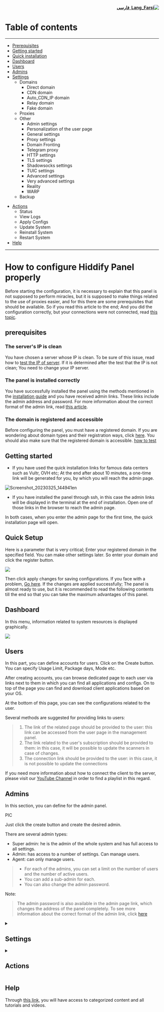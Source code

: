 <div dir="rtl">

[**![Lang_Farsi](https://user-images.githubusercontent.com/125398461/234186932-52f1fa82-52c6-417f-8b37-08fe9250a55f.png) &nbsp;فارسی**](https://github.com/hiddify/hiddify-config/wiki/%D9%86%D8%AD%D9%88%D9%87-%D9%BE%DB%8C%DA%A9%D8%B1%D8%A8%D9%86%D8%AF%DB%8C-%D9%BE%D9%86%D9%84-%D9%87%DB%8C%D8%AF%DB%8C%D9%81%D8%A7%DB%8C)
</div>

# Table of contents

***
* [Prerequisites](https://github.com/hiddify/hiddify-config/wiki/How-to-configure-Hiddify-Panel-properly#prerequisites)
* [Getting started](https://github.com/hiddify/hiddify-config/wiki/How-to-configure-Hiddify-Panel-properly#getting-started)
* [Quick installation](https://github.com/hiddify/hiddify-config/wiki/How-to-configure-Hiddify-Panel-properly#quick-installation)
* [Dashboard](https://github.com/hiddify/hiddify-config/wiki/How-to-configure-Hiddify-Panel-properly#dashboard)
* [Users](https://github.com/hiddify/hiddify-config/wiki/How-to-configure-Hiddify-Panel-properly#users)
* [Admins](#admins)
* [Settings](#settings)
  - Domains
    - Direct domain
    - CDN domain
    - Auto_CDN_IP domain
    - Relay domain
    - Fake domain
  - Proxies
  - Other
    - Admin settings
    - Personalization of the user page
    - General settings
    - Proxy settings
    - Domain Fronting
    - Telegram proxy
    - HTTP settings
    - TLS settings
    - Shadowsocks settings
    - TUIC settings
    - Advanced settings
    - Very advanced settings
    - Reality
    - WARP
  - Backup
- [Actions](#actions)
  - Status
  - View Logs
  - Apply Configs
  - Update System
  - Reinstall System
  - Restart System
- [Help](#help)


***

# How to configure Hiddify Panel properly
Before starting the configuration, it is necessary to explain that this panel is not supposed to perform miracles, but it is supposed to make things related to the use of proxies easier, and for this there are some prerequisites that should be available. So if you read this article to the end; And you did the configuration correctly, but your connections were not connected, read [this topic](https://github.com.translate.goog/hiddify/hiddify-config/discussions/301).

## prerequisites
### The server's IP is clean
You have chosen a server whose IP is clean. To be sure of this issue, read how to [test the IP of server](https://github.com/hiddify/hiddify-config/wiki/How-to-make-sure-the-server's-IP-or-domain-is-clean). If it is determined after the test that the IP is not clean; You need to change your IP server.

### The panel is installed correctly
You have successfully installed the panel using the methods mentioned in the [installation guide](https://github.com/hiddify/hiddify-config/wiki#installation-guide-) and you have received admin links. These links include the admin address and password. For more information about the correct format of the admin link, read [this article](https://github.com/hiddify/hiddify-config/wiki/The-correct-format-of-admin-link).


### The domain is registered and accessible
Before configuring the panel, you must have a registered domain. If you are wondering about domain types and their registration ways, click [here](https://github.com/hiddify/hiddify-config/wiki/Domain-types-and-how-to-register-them). You should also make sure that the registered domain is accessible. [how to test](https://github.com/hiddify/hiddify-config/wiki/How-to-make-sure-the-server's-IP-or-domain-is-clean)

## Getting started
* If you have used the quick installation links for famous data centers such as Vultr, OVH etc; At the end after about 10 minutes, a one-time link will be generated for you, by which you will reach the admin page.

![Screenshot_20230325_144941en](https://user-images.githubusercontent.com/125398461/227714581-5034c5ac-9204-498c-8195-2ff2d0f66d84.png)


* If you have installed the panel through ssh, in this case the admin links will be displayed in the terminal at the end of installation. Open one of those links in the browser to reach the admin page.

In both cases, when you enter the admin page for the first time, the quick installation page will open.

## Quick Setup

Here is a parameter that is very critical; Enter your registered domain in the specified field. You can make other settings later. So enter your domain and click the register button. 

![](https://user-images.githubusercontent.com/125398461/236670372-500351a3-d829-4665-af29-651451f45c2d.png)

Then click apply changes for saving configurations. If you face with a problem, [Go here](https://github.com/hiddify/hiddify-config/wiki/How-to-configure-Hiddify-Panel-properly#apply-configs). If the changes are applied successfully; The panel is almost ready to use, but it is recommended to read the following contents till the end so that you can take the maximum advantages of this panel.




## Dashboard
In this menu, information related to system resources is displayed graphically.

![](https://user-images.githubusercontent.com/125398461/236671412-9887bac1-1ce6-45d7-ad9d-8d74ad1a32b2.png)

## Users
In this part, you can define accounts for users. Click on the Create button. You can specify Usage Limit, Package days, Mode etc.


After creating accounts, you can browse dedicated page to each user via links next to them in which you can find all applications and configs. On to top of the page you can find and download client applications based on your OS.

At the bottom of this page, you can see the configurations related to the user.

Several methods are suggested for providing links to users:

> 1. The link of the related page should be provided to the user: this link can be accessed from the user page in the management panel.
> 2. The link related to the user's subscription should be provided to them: in this case, it will be possible to update the scanners in case of changes.
> 3. The connection link should be provided to the user: in this case, it is not possible to update the connections

If you need more information about how to connect the client to the server, please visit our [YouTube Channel](https://www.youtube.com/watch?v=5CyktpUePf0&list=PL2DSfh6Z6tTK0fhT_koc8BlxV95GfzCje) in order to find a playlist in this regard.


## Admins
In this section, you can define for the admin panel.

PIC

Just click the create button and create the desired admin.

There are several admin types:

* Super admin: he is the admin of the whole system and has full access to all settings.
* Admin: has access to a number of settings. Can manage users.
* Agent: can only manage users.

> * For each of the admins, you can set a limit on the number of users and the number of active users.
> * You can add a sub-admin for each.
> * You can also change the admin password.

Note:

> The admin password is also available in the admin page link, which changes the address of the panel completely. To see more information about the correct format of the admin link, click [here](https://github.com/hiddify/hiddify-config/wiki/The-correct-format-of-admin-link)



<details><summary><h2>Settings</h2></summary>

<details><summary><h2>Domains</h2></summary>

Go to the Domains menu to add your domains. There are 5 modes here.
<details><summary><h3>Direct domain</h3></summary>
Click the Create button. In the opened page, act according to the figure.


Be careful:

> If you want the desired domain not to be displayed in the configurations; Enter a custom name in the Display Name field.

> In this case, there is no need to complete the forced use of host field. This field is only used for CDN domains.

> In the domain configuration display field from these settings, you can specify the configurations of which domains the users who view the user panel with this domain can view.

</details>

<details><summary><h3>CDN domain</h3></summary>
Click on the create button and follow the instructions on the page that opens.



Pay attention:

 >If you want the desired domain not to be displayed in the configurations; Enter a custom name in the Display Name field. If you want the desired domain not to be displayed in the configurations; Enter a custom name in the Display Name field. In the forced to use host field , it is suggested to use a normal domain record (without proxy). In this way, panel settings and configurations remain constant. When changing a new clean IP, it is enough to update the desired DNS record with the new IP (for example, in Cloudflare).

>If you need more information about how to find clean Cloudflare IPs, read [this article](https://github.com/hiddify/hiddify-config/wiki/Guide-for-finding-a-clean-Cloudflare-IP).

>In the domain configuration display field , you can specify which domains users who view the user panel with this domain should see.

</details>

<details><summary><h4>AUTO_CDN_IP domain</h4></summary>
Due to the long and detailed description of this mode; You can read [this article](https://github.com/hiddify/hiddify-config/wiki/Guide-for-using-mode-Auto_CDN_IP-in-Hidify) to learn how to set it up.

</details>

<details><summary><h4>Relay domain</h4></summary>
Click on the create button and follow the instructions on the page that opens.


Note:

    If you want the desired domain not to be displayed in the configurations; Enter a custom name in the Display Name field.

    In this case, there is no need to complete the forced use of host field. This field is only used for CDN domains.

    In the domain configuration display field , you can specify which domains users who view the user panel with this domain should see.

</details>

<details><summary><h4>Fake domain</h4></summary>
Click on the create button and follow the instructions on the page that opens.


Pay attention:

* You can enter a custom name in the display name field.

* The field to force the use of the host and display the domain configs do not need to be completed here.

* If you use several domains and also a large number of users connect to the panel and you need to assign a specific domain to each user; It is recommended to read [this topic]

</details>

</details>


<details><summary><h3>Proxies</h3></summary>
In this part of the panel, you can specify general and detailed settings for proxies and enable or disable each of them. General settings include the following: 


In detailed settings, you can enable or disable individual proxies (connections). Connections are grouped.


Pay attention:

> HTTP connections are unencrypted, but TLS is.

</details>

<details><summary><h3>Other</h3></summary>


#### Admin settings
Here are the admin settings.



* You can set the language of the admin page.


#### Rationalization of the user page
In this section, you can set the page related to users.




* You can enter the message related to the user support department.

* If you need to provide a link for support, you can put it in the related field.

* You can also enter your brand name in the related field. This title can be seen at the top right of the user page.

* Finally, you can specify the language of the user page.

#### General settings
In this section, there are some general settings related to the panel.



* You can determine how to update the server.

* You can set IP version 6 to be disabled.

* You can enable or disable the speed test for users, which enables them to test configurations and service quality.

* Specify or change the address of the fake site. This site is used to deceive the filtering system and if this system opens your panel, it will be redirected to the defined fake site. In this way, by using this option, it becomes less possible to identify your panel.

* You can enable or disable the firewall. By activating the firewall, the main service ports such as 80,443,22 remain active and other ports are disabled.

* You can enable or disable NetData. This tool is used to display the amount of system usage of resources and graphical charts of the admin menu.

#### Proxy settings
In this section, you can make specific proxy settings.



* Block Iranian sites. By activating it, all traffic destined for sites inside Iran or sites that are on the ir domain; They are blocked through the server. This option is very effective for not identifying the server by the filtering system. He suggested that it should be activated.



> It is also suggested to use lite.yml configuration to connect to proxies. If this configuration is activated on the app client, traffic related to Iranian sites will be sent directly to the user's device without going through a proxy, and only the proxy will be used for filtered sites. This is an optimal mode because the traffic is not sent to the server in vain.


* V2Ray mode can be activated or deactivated.
* Vmess can be enabled or disabled.
* The shared password can be changed. This password is used for connections that do not calculate traffic volume.
* You can choose browser fingerprint emulation from Chrome, Android, Safari and Firefox options.

#### domain Fronting
This option is used to simulate another website instead of your website in SNI. Therefore, the filtering system cannot detect packets whose main destination is your domain, but fakely pretends to be sent to another destination, and as a result, it can be bypassed. This option may not work on all networks. [more information]


* For this purpose, you can specify the desired fake website.
* You can enable this option for HTTP protocol (no encryption).
* You can enable this option for TLS protocol (with encryption).

#### Telegram proxy
Telegram proxy is designed to be used inside the Telegram app to bypass Telegram filtering.




* It is possible to activate or deactivate it.

* You can define an advertising tag to be displayed in the user's Telegram chats.

* A fake domain can be used to encapsulate packets and bypass filtering, which must be entered in the relevant field.

* Telegram proxy model can also be selected.

* You can choose different Telegram libraries. Note that only Python works correctly on all systems and others may have bugs. Be sure to test after the change.


#### HTTP settings
In this section, the HTTP protocol is enabled or disabled. Due to the lack of encryption, its activation is not recommended.




* If activated, the port of this service can be specified. Port 80 exists by default and cannot be removed, but other ports can be added to it.

* Commas can be used to add other ports. Also, you should only use cloudflare's http ports. For example, 80,8080. [More information about cloudflare ports](https://developers.cloudflare.com/fundamentals/get-started/reference/network-ports/)

#### TLS settings
In this section you can set TLS.


It is possible to enable or disable the TLS protocol in this section.
    In addition, you can specify the ports used in this regard, port 443 cannot be changed, but you can add other Cloudflare HTTPS ports, which can be separated by commas. For example, 443,2053. [More information about cloudflare ports](https://developers.cloudflare.com/fundamentals/get-started/reference/network-ports/)

#### Shadowsocks settings
ShadowSax FakeTLS is a simple obfuscation method that encapsulates data in a TLS packet to fool the filter.



* Here, one of the algorithms of this protocol called simple obfs can be activated, which is not recommended.

* You can also set a fake domain to obfuscate packets by ShadowSocks

#### TUIC Settings
Delicately-TUICed high-performance UDP-based proxy similar to quic. The goal of TUIC is to minimize the handshake delay as much as possible. You can activate it in this section.

#### Advanced settings
In this section, there are configurations that are needed by a few users and are designed for professional users



* It is possible to choose the type of panel update from the stable version and the latest version.

* It is possible to connect to the central panel (multi server). After connecting to the encrypted panel, users can be defined in an integrated manner on the central panel and the amount of usage of all servers can be added cumulatively.

* The hidden proxy path can be changed in this section. This route is used to hide connections from filtering

* Telegram bot token settings are also located in this section, through which you can connect to a Telegram bot and report user account information.

### Very advanced settings
In this section, you can set the proxy path.


This is especially important when you use proxies with lower security (http and vmess).

This is done automatically by the panel, but you can change it if you want

#### WARP
If you need to get some information related to enabling WARP on Hiddify, read [this link](https://github.com/hiddify/hiddify-config/wiki/How-to-activate-WARP-on-the-Hiddify-panel).

#### Reality
For view more information about this protocol, please view [this article](https://github.com/hiddify/hiddify-config/wiki/How-to-use-Reality-on-Hiddify).

</details>


<details><summary><h3>Backup</h3></summary>
In this menu, you can take a backup from the panel or restore your previous backup.

* The output format of the backup file is Json.
* When restoring the backup on the panel, it is possible to choose the type of restoration from the options of restoring settings, restoring users and restoring domains.

</details>

</details>

<details><summary><h2>Actions</h2></summary>

In this menu, a simulated terminal is displayed, through which a series of actions related to maintenance, troubleshooting and installation of the panel can be performed.

### Status
This menu executes the system status display script and displays the related logs.

### View Logs
In this section, the service logs will be visible in categories.

### Apply Configs
Settings registered in other menus are applied through this section.


Important points related to applying changes:

    When applying changes, you need to wait at least 5 minutes and maximum 10 minutes for the changes to be applied. Do not refresh the browser while performing the operation.

    Be sure to copy the emergency link before leaving this page. If for any reason there is a problem in applying the changes, the only way to access the panel is through the emergency link.

    When the changes are applied, a green message will appear indicating that the operation was successful. If for any reason this message does not appear; And the panel won't open anymore; Use the emergency link to access the server.

    If you have lost the emergency link, you should solve the problem through ssh. [more information](https://github.com/hiddify/hiddify-config/wiki/How-to-connect-and-troubleshoot-via-SSH)

### Update System
It is possible to install the update panel in this way.

which usually should be done between 5 and 10 minutes. As a precaution, be sure to copy the emergency link to use in case of a problem.

### Reinstall System
The panel startup script will be executed again and the corresponding log will be displayed. By doing this, the database of users and links will not change, so there is no need to worry, but be sure to copy the emergency link as a precaution.

Sometimes the green message that the operation is successful may not be shown, but through the simulated terminal, you can see the completion of the operation.

### Restart System
If you need to reset the server, you can do it from this section.

After performing this operation, because the system will be restarted once; The page format may be messed up, so don't rush at all and wait at least 5 minutes for the service to be restored

</details>



## Help
Through [this link](https://github.com/hiddify/hiddify-config/wiki/All-tutorials-and-videos), you will have access to categorized content and all tutorials and videos.






